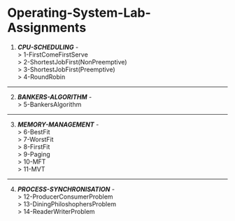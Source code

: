 # Operating-System-Lab-Assignments
1. ***CPU-SCHEDULING*** - 
</br> > 1-FirstComeFirstServe 
</br> > 2-ShortestJobFirst(NonPreemptive) 
</br> > 3-ShortestJobFirst(Preemptive) 
</br> > 4-RoundRobin
---
2. ***BANKERS-ALGORITHM*** - 
</br> > 5-BankersAlgorithm
---
3. ***MEMORY-MANAGEMENT*** - 
</br> > 6-BestFit 
</br> > 7-WorstFit 
</br> > 8-FirstFit 
</br> > 9-Paging 
</br> > 10-MFT 
</br> > 11-MVT
---
4. ***PROCESS-SYNCHRONISATION*** - 
</br> > 12-ProducerConsumerProblem 
</br> > 13-DiningPhiloshophersProblem 
</br> > 14-ReaderWriterProblem
